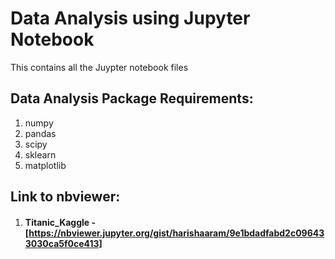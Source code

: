 # Data Analysis using Jupyter Notebook

This contains all the Juypter notebook files

## Data Analysis Package Requirements:
1. numpy
2. pandas
3. scipy
4. sklearn
5. matplotlib

## Link to nbviewer:
1. #### Titanic_Kaggle - [https://nbviewer.jupyter.org/gist/harishaaram/9e1bdadfabd2c096433030ca5f0ce413]
